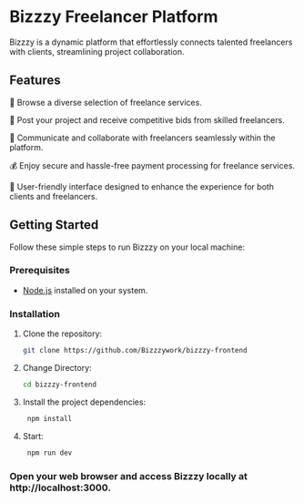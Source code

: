 # Bizzzy Freelancer Platform

Bizzzy is a dynamic platform that effortlessly connects talented freelancers with clients, streamlining project collaboration.

## Features

🚀 Browse a diverse selection of freelance services.

📝 Post your project and receive competitive bids from skilled freelancers.

💬 Communicate and collaborate with freelancers seamlessly within the platform.

💰 Enjoy secure and hassle-free payment processing for freelance services.

🌟 User-friendly interface designed to enhance the experience for both clients and freelancers.

## Getting Started

Follow these simple steps to run Bizzzy on your local machine:

### Prerequisites

- [Node.js](https://nodejs.org/) installed on your system.

### Installation

1. Clone the repository:

   ```bash
   git clone https://github.com/Bizzzywork/bizzzy-frontend

2. Change Directory:

   ```bash
   cd bizzzy-frontend

3. Install the project dependencies:

   ```bash
    npm install

4. Start:

   ```bash
    npm run dev

### Open your web browser and access Bizzzy locally at http://localhost:3000.




